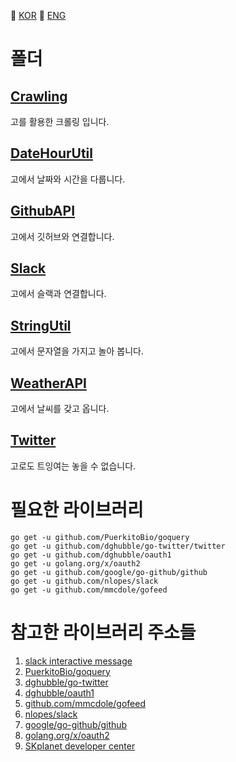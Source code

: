  :red_circle: [KOR](#) :large_blue_circle: [ENG](./README.md)

# 폴더

## [Crawling](/Crawling)
고를 활용한 크롤링 입니다.
## [DateHourUtil](/DateHourUtil)
고에서 날짜와 시간을 다룹니다.
## [GithubAPI](/GithubAPI)
고에서 깃허브와 연결합니다.
## [Slack](/Slack)
고에서 슬랙과 연결합니다.
## [StringUtil](/StringUtil)
고에서 문자열을 가지고 놀아 봅니다.
## [WeatherAPI](/WeatherAPI)
고에서 날씨를 갖고 옵니다.
## [Twitter](/Twitter)
고로도 트잉여는 놓을 수 없습니다.

# 필요한 라이브러리
```
go get -u github.com/PuerkitoBio/goquery
go get -u github.com/dghubble/go-twitter/twitter
go get -u github.com/dghubble/oauth1
go get -u golang.org/x/oauth2
go get -u github.com/google/go-github/github
go get -u github.com/nlopes/slack
go get -u github.com/mmcdole/gofeed
```

# 참고한 라이브러리 주소들
1. [slack interactive message](https://api.slack.com/interactive-messages)
2. [PuerkitoBio/goquery](https://github.com/PuerkitoBio/goquery)
3. [dghubble/go-twitter](https://github.com/dghubble/go-twitter/twitter)
4. [dghubble/oauth1](https://github.com/dghubble/oauth1)
5. [github.com/mmcdole/gofeed](https://github.com/mmcdole/gofeed)
6. [nlopes/slack](https://github.com/nlopes/slack)
7. [google/go-github/github](https://github.com/google/go-github/github)
8. [golang.org/x/oauth2](https://golang.org/x/oauth2)
9. [SKplanet developer center](https://developers.skplanetx.com/)

